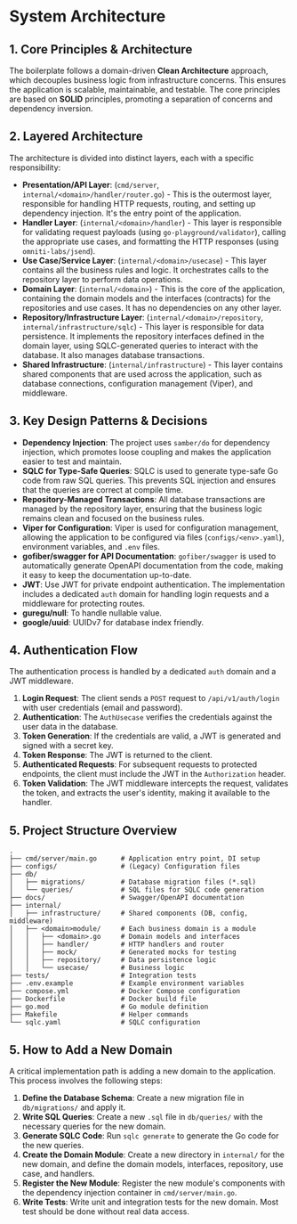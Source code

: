 # System Architecture

## 1. Core Principles & Architecture

The boilerplate follows a domain-driven **Clean Architecture** approach, which decouples business logic from infrastructure concerns. This ensures the application is scalable, maintainable, and testable. The core principles are based on **SOLID** principles, promoting a separation of concerns and dependency inversion.

## 2. Layered Architecture

The architecture is divided into distinct layers, each with a specific responsibility:

-   **Presentation/API Layer**: (`cmd/server`, `internal/<domain>/handler/router.go`) - This is the outermost layer, responsible for handling HTTP requests, routing, and setting up dependency injection. It's the entry point of the application.
-   **Handler Layer**: (`internal/<domain>/handler`) - This layer is responsible for validating request payloads (using `go-playground/validator`), calling the appropriate use cases, and formatting the HTTP responses (using `omniti-labs/jsend`).
-   **Use Case/Service Layer**: (`internal/<domain>/usecase`) - This layer contains all the business rules and logic. It orchestrates calls to the repository layer to perform data operations.
-   **Domain Layer**: (`internal/<domain>`) - This is the core of the application, containing the domain models and the interfaces (contracts) for the repositories and use cases. It has no dependencies on any other layer.
-   **Repository/Infrastructure Layer**: (`internal/<domain>/repository`, `internal/infrastructure/sqlc`) - This layer is responsible for data persistence. It implements the repository interfaces defined in the domain layer, using SQLC-generated queries to interact with the database. It also manages database transactions.
-   **Shared Infrastructure**: (`internal/infrastructure`) - This layer contains shared components that are used across the application, such as database connections, configuration management (Viper), and middleware.

## 3. Key Design Patterns & Decisions

-   **Dependency Injection**: The project uses `samber/do` for dependency injection, which promotes loose coupling and makes the application easier to test and maintain.
-   **SQLC for Type-Safe Queries**: SQLC is used to generate type-safe Go code from raw SQL queries. This prevents SQL injection and ensures that the queries are correct at compile time.
-   **Repository-Managed Transactions**: All database transactions are managed by the repository layer, ensuring that the business logic remains clean and focused on the business rules.
-   **Viper for Configuration**: Viper is used for configuration management, allowing the application to be configured via files (`configs/<env>.yaml`), environment variables, and `.env` files.
-   **gofiber/swagger for API Documentation**: `gofiber/swagger` is used to automatically generate OpenAPI documentation from the code, making it easy to keep the documentation up-to-date.
-   **JWT**: Use JWT for private endpoint authentication. The implementation includes a dedicated `auth` domain for handling login requests and a middleware for protecting routes.
-   **guregu/null**: To handle nullable value.
-   **google/uuid**: UUIDv7 for database index friendly.

## 4. Authentication Flow

The authentication process is handled by a dedicated `auth` domain and a JWT middleware.

1.  **Login Request**: The client sends a `POST` request to `/api/v1/auth/login` with user credentials (email and password).
2.  **Authentication**: The `AuthUsecase` verifies the credentials against the user data in the database.
3.  **Token Generation**: If the credentials are valid, a JWT is generated and signed with a secret key.
4.  **Token Response**: The JWT is returned to the client.
5.  **Authenticated Requests**: For subsequent requests to protected endpoints, the client must include the JWT in the `Authorization` header.
6.  **Token Validation**: The JWT middleware intercepts the request, validates the token, and extracts the user's identity, making it available to the handler.

## 5. Project Structure Overview

```
.
├── cmd/server/main.go      # Application entry point, DI setup
├── configs/                # (Legacy) Configuration files
├── db/
│   ├── migrations/         # Database migration files (*.sql)
│   └── queries/            # SQL files for SQLC code generation
├── docs/                   # Swagger/OpenAPI documentation
├── internal/
│   ├── infrastructure/     # Shared components (DB, config, middleware)
│   ├── <domain>module/     # Each business domain is a module
│   │   ├── <domain>.go     # Domain models and interfaces
│   │   ├── handler/        # HTTP handlers and router
│   │   ├── mock/           # Generated mocks for testing
│   │   ├── repository/     # Data persistence logic
│   │   └── usecase/        # Business logic
├── tests/                  # Integration tests
├── .env.example            # Example environment variables
├── compose.yml             # Docker Compose configuration
├── Dockerfile              # Docker build file
├── go.mod                  # Go module definition
├── Makefile                # Helper commands
└── sqlc.yaml               # SQLC configuration
```

## 5. How to Add a New Domain

A critical implementation path is adding a new domain to the application. This process involves the following steps:

1.  **Define the Database Schema**: Create a new migration file in `db/migrations/` and apply it.
2.  **Write SQL Queries**: Create a new `.sql` file in `db/queries/` with the necessary queries for the new domain.
3.  **Generate SQLC Code**: Run `sqlc generate` to generate the Go code for the new queries.
4.  **Create the Domain Module**: Create a new directory in `internal/` for the new domain, and define the domain models, interfaces, repository, use case, and handlers.
5.  **Register the New Module**: Register the new module's components with the dependency injection container in `cmd/server/main.go`.
6.  **Write Tests**: Write unit and integration tests for the new domain. Most test should be done without real data access.